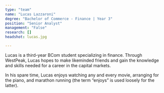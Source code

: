 ```yaml
---
type: "team"
name: "Lucas Lazzaroni"
degree: "Bachelor of Commerce - Finance | Year 3"
position: "Senior Analyst"
management: "False"
research: []
headshot: lucas.jpg

---
```


Lucas is a third-year BCom student specializing in finance. Through WestPeak, Lucas hopes to make likeminded friends and gain the knowledge and skills needed for a career in the capital markets.

In his spare time, Lucas enjoys watching any and every movie, arranging for the piano, and marathon running (the term “enjoys” is used loosely for the latter). 